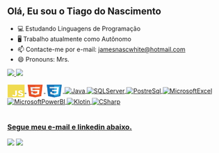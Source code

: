 ## Olá, Eu sou o Tiago do Nascimento

- 💻 Estudando Linguagens de Programação
- 🖥  Trabalho atualmente como Autônomo
- 📫 Contacte-me por e-mail: jamesnascwhite@hotmail.com 
- 😄 Pronouns: Mrs.
  
<div>
  <a href="https://github.com/TiagoSNascimento">
  <img height="180em" src="https://github-readme-stats.vercel.app/api?username=tiagosnascimento&show_icons=true&theme=onedark&include_all_commits=true&count_private=true"/>
  <img height="180em" src="https://github-readme-stats.vercel.app/api/top-langs/?username=tiagosnascimento&layout=compact&langs_count=6&theme=onedark"/>
</div>
    
<div style="display: inline_block"><br>
  <img align="center" alt="JavaScript" height="30" width="40" src="https://raw.githubusercontent.com/devicons/devicon/master/icons/javascript/javascript-plain.svg">
  <img align="center" alt="HTML" height="30" width="40" src="https://raw.githubusercontent.com/devicons/devicon/master/icons/html5/html5-original.svg">
  <img align="center" alt="CSS" height="30" width="40" src="https://raw.githubusercontent.com/devicons/devicon/master/icons/css3/css3-original.svg">
  <img align="center" alt="Java" height="30" width="40" src="https://cdn.jsdelivr.net/gh/devicons/devicon@latest/icons/java/java-original-wordmark.svg" />
  <img align="center" alt="SQLServer" height="40" width="40" src="https://img.icons8.com/color/48/microsoft-sql-server.png" alt="microsoft-sql-server"/>
  <img align="center" alt="PostreSql" height="30" width="40" src="https://cdn.jsdelivr.net/gh/devicons/devicon@latest/icons/postgresql/postgresql-original-wordmark.svg" /
  <img align="center" alt="Nodejs" height="30" width="40" src="https://cdn.jsdelivr.net/gh/devicons/devicon@latest/icons/nodejs/nodejs-original-wordmark.svg" />
  <img align="center" alt="MicrosoftExcel" height="40" width="40" src="https://img.icons8.com/color/48/microsoft-excel-2019--v1.png" alt="microsoft-excel-2019--v1"/>
  <img align="center" alt="MicrosoftPowerBI" height="40" width="40" src="https://img.icons8.com/fluency/48/power-bi-2021.png" alt="power-bi-2021"/>
  <img align="center" alt="Klotin" width="40" height="40" src="https://img.icons8.com/color/48/kotlin.png" alt="kotlin"/>
  <img align="center" alt="CSharp" width="40" height="40" src="https://img.icons8.com/nolan/64/c-sharp-logo.png" alt="c-sharp-logo"/>

</div>
 
 <br>
 
  ### Segue meu e-mail e linkedin abaixo.
 
<div> 
<div> 

  <a href= "mailto:jamesnascwhite@hotmail.com" target="_blank"><img src="https://img.shields.io/badge/-Outlook-%23333?style=for-the-badge&logo=outlook&logoColor=white"></a>
  <a href="https://www.linkedin.com/in/tiago-nascimento7/" target="_blank"><img src="https://img.shields.io/badge/-LinkedIn-%230077B5?style=for-the-badge&logo=linkedin&logoColor=white" target="_blank"></a>

</div>
